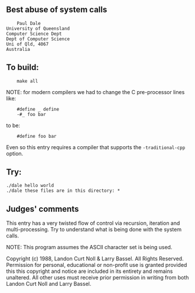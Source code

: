 ## Best abuse of system calls

    	Paul Dale
	University of Queensland
	Computer Science Dept
	Dept of Computer Science
	Uni of Qld, 4067
	Australia

## To build:

	    make all

NOTE: for modern compilers we had to change the C pre-processor lines like:

	    #define _ define
	    -#_ foo bar

to be:

	    #define foo bar

Even so this entry requires a compiler that supports the `-traditional-cpp`
option.

## Try:


	./dale hello world
	./dale these files are in this directory: *


## Judges' comments

This entry has a very twisted flow of control via recursion, iteration 
and multi-processing.  Try to understand what is being done with the
system calls.

NOTE: This program assumes the ASCII character set is being used.


Copyright (c) 1988, Landon Curt Noll & Larry Bassel.
All Rights Reserved.  Permission for personal, educational or non-profit use is
granted provided this this copyright and notice are included in its entirety
and remains unaltered.  All other uses must receive prior permission in writing
from both Landon Curt Noll and Larry Bassel.
